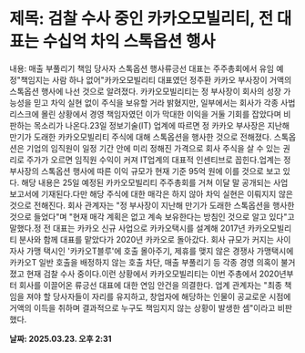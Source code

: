 # **제목: 검찰 수사 중인 카카오모빌리티, 전 대표는 수십억 차익 스톡옵션 행사**

  내용: 매출 부풀리기 책임 당사자 스톡옵션 행사류긍선 대표는 주주총회에서 유임 예정"책임지는 사람 하나 없어"카카오모빌리티 대표였던 정주환 카카오 부사장이 거액의 스톡옵션 행사에 나선 것으로 알려졌다. 카카오모빌리티는 정 부사장이 회사의 성장 가능성을 믿고 차익 실현 없이 주식을 보유할 거라 밝혔지만, 일부에서는 회사가 각종 사법리스크에 몰린 상황에서 경영 책임자였던 이가 막대한 이익을 거둘 기회를 잡았다며 비판하는 목소리가 나온다.23일 정보기술(IT) 업계에 따르면 정 카카오 부사장은 지난해 만기가 도래한 카카오모빌리티 주식에 대해 스톡옵션을 행사한 것으로 전해졌다. 스톡옵션은 기업의 임직원이 일정 기간 안에 미리 정해진 가격으로 회사 주식을 살 수 있는 권리로 주가가 오르면 임직원 수익이 커져 IT업계의 대표적 인센티브로 꼽힌다.업계는 정 부사장의 스톡옵션 행사에 따른 이익 규모가 현재 기준 95억 원에 이를 것으로 보고 있다. 해당 내용은 25일 예정된 카카오모빌리티 주주총회를 거쳐 이달 말 공개되는 사업 보고서에 기재된다.다만 해당 주식에 대한 매각은 하지 않아 차익 실현은 이뤄지지 않은 것으로 전해진다. 회사 관계자는 "정 부사장이 지난해 만기가 도래한 스톡옵션을 행사한 것으로 들었다"며 "현재 매각 계획은 없고 계속 보유한다는 방침인 것으로 알고 있다"고 말했다.정 전 대표는 카카오 신규 사업으로 카카오택시를 설계해 2017년 카카오모빌리티 분사와 함께 대표를 맡았다가 2020년 카카오로 돌아갔다. 회사 규모가 커지는 사이 자사 가맹 택시인 '카카오T블루'에 호출 몰아주기, 제휴를 맺지 않은 경쟁사 가맹택시에 카카오T 일반 호출을 배정하지 않는 호출 차단, 매출 부풀리기 등 각종 경영 의혹이 불거졌고 현재 검찰 수사 중이다.이런 상황에서 카카오모빌리티는 이번 주총에서 2020년부터 회사를 이끌어온 류긍선 대표에 대한 연임 안건을 의결한다. 업계 관계자는 "최종 책임을 져야 할 당사자들이 자리를 유지하고, 창업자에 해당하는 인물이 공교로운 시점에 거액의 이득을 취하며 결과적으로 누구도 책임지지 않는 상황이 발생한 셈"이라고 비판했다.

  **날짜: 2025.03.23. 오후 2:31**